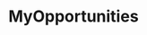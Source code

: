 ---
title: MyOpportunities
summary: MyOpportunities is Universitie's website that allows you to use your interests to develop your skills and apply your learning. It offers internships, volunteerin opportunities and other programs.
tags:
- PGR Platforms
date: 

authors:
  - lenka
# Optional external URL for project (replaces project detail page).
external_link: "https://engage.bristol.ac.uk/s/opportunities"

image:
  caption: 
  focal_point: Smart

links:

url_code: ""
url_pdf: ""
url_slides: ""
url_video: ""

# Slides (optional).
#   Associate this project with Markdown slides.
#   Simply enter your slide deck's filename without extension.
#   E.g. `slides = "example-slides"` references `content/slides/example-slides.md`.
#   Otherwise, set `slides = ""`.
slides: 
---